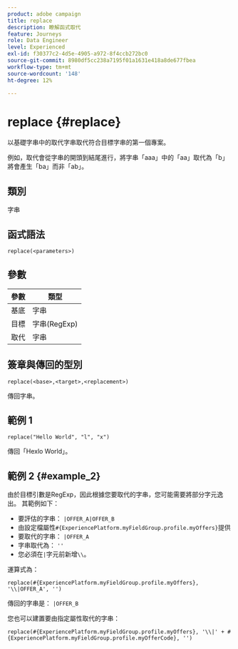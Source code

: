 ```yaml
---
product: adobe campaign
title: replace
description: 瞭解函式取代
feature: Journeys
role: Data Engineer
level: Experienced
exl-id: f30377c2-4d5e-4905-a972-8f4ccb272bc0
source-git-commit: 8980df5cc238a7195f01a1631e418a8de677fbea
workflow-type: tm+mt
source-wordcount: '148'
ht-degree: 12%

---
```


# replace {#replace}

以基礎字串中的取代字串取代符合目標字串的第一個專案。

例如，取代會從字串的開頭到結尾進行，將字串「aaa」中的「aa」取代為「b」將會產生「ba」而非「ab」。

## 類別

字串

## 函式語法

`replace(<parameters>)`

## 參數

| 參數 | 類型 |
|-----------|--------------|
| 基底 | 字串 |
| 目標 | 字串(RegExp) |
| 取代 | 字串 |

## 簽章與傳回的型別

`replace(<base>,<target>,<replacement>)`

傳回字串。

## 範例 1

`replace("Hello World", "l", "x")`

傳回「Hexlo World」。

## 範例 2 {#example_2}

由於目標引數是RegExp，因此根據您要取代的字串，您可能需要將部分字元逸出。 其範例如下：

* 要評估的字串： `|OFFER_A|OFFER_B`
* 由設定檔屬性`#{ExperiencePlatform.myFieldGroup.profile.myOffers}`提供
* 要取代的字串： `|OFFER_A`
* 字串取代為： `''`
* 您必須在`|`字元前新增`\\`。

運算式為：

`replace(#{ExperiencePlatform.myFieldGroup.profile.myOffers}, '\\|OFFER_A', '')`

傳回的字串是： `|OFFER_B`

您也可以建置要由指定屬性取代的字串：

`replace(#{ExperiencePlatform.myFieldGroup.profile.myOffers}, '\\|' + #{ExperiencePlatform.myFieldGroup.profile.myOfferCode}, '')`
